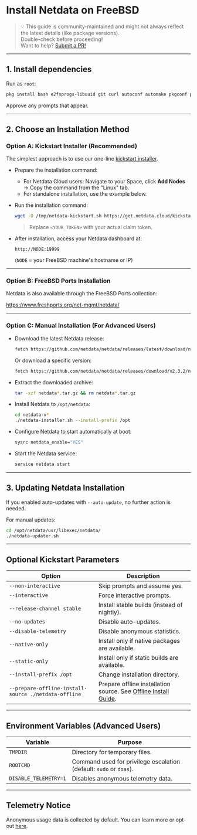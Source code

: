# Install Netdata on FreeBSD

> 💡 This guide is community-maintained and might not always reflect the latest details (like package versions).  
> Double-check before proceeding!  
> Want to help? [Submit a PR!](https://github.com/netdata/netdata/edit/master/packaging/installer/methods/freebsd.md)

---

## 1. Install dependencies

Run as `root`:

```bash
pkg install bash e2fsprogs-libuuid git curl autoconf automake pkgconf pidof liblz4 libuv json-c cmake gmake
```

Approve any prompts that appear.

---

## 2. Choose an Installation Method

### Option A: Kickstart Installer (Recommended)

The simplest approach is to use our one-line [kickstart installer](/packaging/installer/methods/kickstart.md).

- Prepare the installation command:
    - For Netdata Cloud users: Navigate to your Space, click **Add Nodes** → Copy the command from the "Linux" tab.
    - For standalone installation, use the example below.

- Run the installation command:
   ```bash
   wget -O /tmp/netdata-kickstart.sh https://get.netdata.cloud/kickstart.sh && sh /tmp/netdata-kickstart.sh --claim-token <YOUR_TOKEN> --claim-url https://app.netdata.cloud
   ```
  > Replace `<YOUR_TOKEN>` with your actual claim token.

- After installation, access your Netdata dashboard at:

   ```
   http://NODE:19999
   ```

  (`NODE` = your FreeBSD machine's hostname or IP)

---

### Option B: FreeBSD Ports Installation

Netdata is also available through the FreeBSD Ports collection:

https://www.freshports.org/net-mgmt/netdata/

---

### Option C: Manual Installation (For Advanced Users)

- Download the latest Netdata release:

   ```bash
   fetch https://github.com/netdata/netdata/releases/latest/download/netdata-latest.tar.gz
   ```

  Or download a specific version:

   ```bash
   fetch https://github.com/netdata/netdata/releases/download/v2.3.2/netdata-v2.3.2.tar.gz
   ```

- Extract the downloaded archive:

   ```bash
   tar -xzf netdata*.tar.gz && rm netdata*.tar.gz
   ```

- Install Netdata to `/opt/netdata`:

   ```bash
   cd netdata-v*
   ./netdata-installer.sh --install-prefix /opt
   ```

- Configure Netdata to start automatically at boot:

   ```bash
   sysrc netdata_enable="YES"
   ```

- Start the Netdata service:

   ```bash
   service netdata start
   ```

---

## 3. Updating Netdata Installation

If you enabled auto-updates with `--auto-update`, no further action is needed.

For manual updates:

```bash
cd /opt/netdata/usr/libexec/netdata/
./netdata-updater.sh
```

---

## Optional Kickstart Parameters

| Option                                               | Description                                                                                                |
|------------------------------------------------------|------------------------------------------------------------------------------------------------------------|
| `--non-interactive`                                  | Skip prompts and assume yes.                                                                               |
| `--interactive`                                      | Force interactive prompts.                                                                                 |
| `--release-channel stable`                           | Install stable builds (instead of nightly).                                                                |
| `--no-updates`                                       | Disable auto-updates.                                                                                      |
| `--disable-telemetry`                                | Disable anonymous statistics.                                                                              |
| `--native-only`                                      | Install only if native packages are available.                                                             |
| `--static-only`                                      | Install only if static builds are available.                                                               |
| `--install-prefix /opt`                              | Change installation directory.                                                                             |
| `--prepare-offline-install-source ./netdata-offline` | Prepare offline installation source. See [Offline Install Guide](/packaging/installer/methods/offline.md). |

---

## Environment Variables (Advanced Users)

| Variable              | Purpose                                                            |
|-----------------------|--------------------------------------------------------------------|
| `TMPDIR`              | Directory for temporary files.                                     |
| `ROOTCMD`             | Command used for privilege escalation (default: `sudo` or `doas`). |
| `DISABLE_TELEMETRY=1` | Disables anonymous telemetry data.                                 |

---

## Telemetry Notice

Anonymous usage data is collected by default. You can learn more or opt-out [here](/docs/netdata-agent/configuration/anonymous-telemetry-events.md).